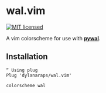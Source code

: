 # wal.vim

[![MIT licensed](https://img.shields.io/badge/license-MIT-blue.svg)](./LICENSE.md)

A vim colorscheme for use with **[pywal](https://github.com/dylanaraps/pywal)**.


## Installation

```vim
“ Using plug
Plug 'dylanaraps/wal.vim'

colorscheme wal
```
